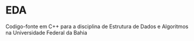 # EDA
Codigo-fonte em C++ para a disciplina de Estrutura de Dados e Algoritmos na Universidade Federal da Bahia
